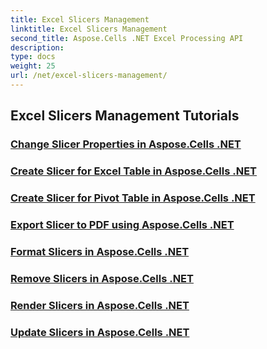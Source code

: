 ```yaml
---
title: Excel Slicers Management
linktitle: Excel Slicers Management
second_title: Aspose.Cells .NET Excel Processing API
description: 
type: docs
weight: 25
url: /net/excel-slicers-management/
---
```


## Excel Slicers Management Tutorials
### [Change Slicer Properties in Aspose.Cells .NET](./change-slicer-properties/)
### [Create Slicer for Excel Table in Aspose.Cells .NET](./create-slicer-excel-table/)
### [Create Slicer for Pivot Table in Aspose.Cells .NET](./create-slicer-pivot-table/)
### [Export Slicer to PDF using Aspose.Cells .NET](./export-slicer-to-pdf/)
### [Format Slicers in Aspose.Cells .NET](./format-slicers/)
### [Remove Slicers in Aspose.Cells .NET](./remove-slicers/)
### [Render Slicers in Aspose.Cells .NET](./render-slicers/)
### [Update Slicers in Aspose.Cells .NET](./update-slicers/)